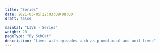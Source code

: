 ```yaml
---
title: "Series"
date: 2021-05-05T22:03:08+08:00
draft: false

mainCat: "LIVE - Series"
weight: 20
pageType: "By SubCat"
description: "Lives with episodes such as promotional and unit lives"
---
```

